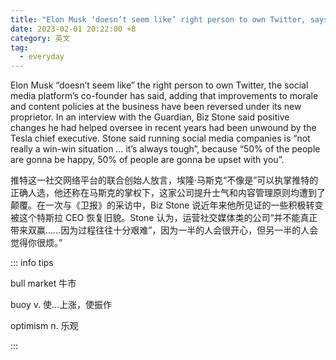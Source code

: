 ```yaml
---
title: "Elon Musk ‘doesn’t seem like’ right person to own Twitter, says co-founder"
date: 2023-02-01 20:22:00 +8
category: 英文
tag:
  - everyday
---
```


Elon Musk “doesn’t seem like” the right person to own Twitter, the social media platform’s co-founder has said, adding that improvements to morale and content policies at the business have been reversed under its new proprietor. In an interview with the Guardian, Biz Stone said positive changes he had helped oversee in recent years had been unwound by the Tesla chief executive. Stone said running social media companies is “not really a win-win situation … it’s always tough”, because “50% of the people are gonna be happy, 50% of people are gonna be upset with you”.

推特这一社交网络平台的联合创始人放言，埃隆·马斯克“不像是”可以执掌推特的正确人选，他还称在马斯克的掌权下，这家公司提升士气和内容管理原则均遭到了颠覆。在一次与《卫报》的采访中，Biz Stone 说近年来他所见证的一些积极转变被这个特斯拉 CEO 恢复旧貌。Stone 认为，运营社交媒体类的公司“并不能真正带来双赢……因为过程往往十分艰难”，因为一半的人会很开心，但另一半的人会觉得你很烦。”

::: info tips

bull market 牛市

buoy v. 使…上涨，使振作

optimism n. 乐观

:::
